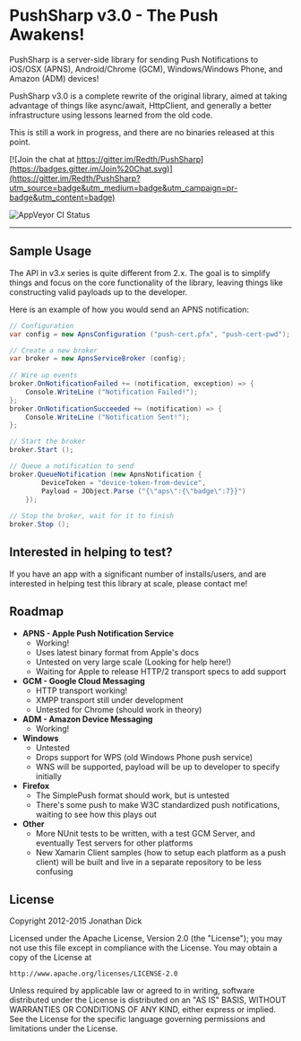 PushSharp v3.0 - The Push Awakens!
==================================

PushSharp is a server-side library for sending Push Notifications to iOS/OSX (APNS), Android/Chrome (GCM), Windows/Windows Phone, and Amazon (ADM) devices!

PushSharp v3.0 is a complete rewrite of the original library, aimed at taking advantage of things like async/await, HttpClient, and generally a better infrastructure using lessons learned from the old code.

This is still a work in progress, and there are no binaries released at this point.

[![Join the chat at https://gitter.im/Redth/PushSharp](https://badges.gitter.im/Join%20Chat.svg)](https://gitter.im/Redth/PushSharp?utm_source=badge&utm_medium=badge&utm_campaign=pr-badge&utm_content=badge)

![AppVeyor CI Status](https://ci.appveyor.com/api/projects/status/github/Redth/PushSharp?branch=3.0-dev&svg=true)

---

## Sample Usage

The API in v3.x series is quite different from 2.x.  The goal is to simplify things and focus on the core functionality of the library, leaving things like constructing valid payloads up to the developer.

Here is an example of how you would send an APNS notification:
```csharp
// Configuration
var config = new ApnsConfiguration ("push-cert.pfx", "push-cert-pwd");

// Create a new broker
var broker = new ApnsServiceBroker (config);
    
// Wire up events
broker.OnNotificationFailed += (notification, exception) => {
	Console.WriteLine ("Notification Failed!");
};
broker.OnNotificationSucceeded += (notification) => {
	Console.WriteLine ("Notification Sent!");
};

// Start the broker
broker.Start ();

// Queue a notification to send
broker.QueueNotification (new ApnsNotification {
		DeviceToken = "device-token-from-device",
		Payload = JObject.Parse ("{\"aps\":{\"badge\":7}}")
	});
   
// Stop the broker, wait for it to finish   
broker.Stop ();
```

## Interested in helping to test?

If you have an app with a significant number of installs/users, and are interested in helping test this library at scale, please contact me!  

 

## Roadmap

 - **APNS - Apple Push Notification Service** 
   - Working!
   - Uses latest binary format from Apple's docs
   - Untested on very large scale (Looking for help here!)
   - Waiting for Apple to release HTTP/2 transport specs to add support
 - **GCM - Google Cloud Messaging** 
   - HTTP transport working!
   - XMPP transport still under development
   - Untested for Chrome (should work in theory)
 - **ADM - Amazon Device Messaging**
   - Working!
 - **Windows**
   - Untested
   - Drops support for WPS (old Windows Phone push service)
   - WNS will be supported, payload will be up to developer to specify initially
 - **Firefox**
   - The SimplePush format should work, but is untested
   - There's some push to make W3C standardized push notifications, waiting to see how this plays out
 - **Other**
   - More NUnit tests to be written, with a test GCM Server, and eventually Test servers for other platforms
   - New Xamarin Client samples (how to setup each platform as a push client) will be built and live in a separate repository to be less confusing
   


License
-------
Copyright 2012-2015 Jonathan Dick

Licensed under the Apache License, Version 2.0 (the "License");
you may not use this file except in compliance with the License.
You may obtain a copy of the License at

    http://www.apache.org/licenses/LICENSE-2.0

Unless required by applicable law or agreed to in writing, software
distributed under the License is distributed on an "AS IS" BASIS,
WITHOUT WARRANTIES OR CONDITIONS OF ANY KIND, either express or implied.
See the License for the specific language governing permissions and
limitations under the License.